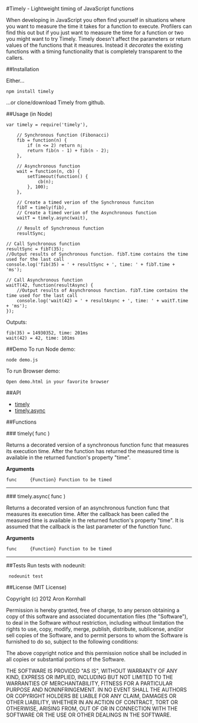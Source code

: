 #Timely - Lightweight timing of JavaScript functions

When developing in JavaScript you often find yourself in situations where you want to measure the time it takes for a function to execute. Profilers can find this out but if you just want to measure the time for a function or two you might want to try Timely. Timely doesn't affect the parameters or return values of the functions that it measures. Instead it *decorates*  the existing functions with a timing functionality that is completely transparent to the callers.

##Installation

Either...

	npm install timely

...or clone/download Timely from github.

##Usage (in Node)

	var timely = require('timely'),

		// Synchronous function (Fibonacci)
		fib = function(n) {
			if (n <= 2) return n;
			return fib(n - 1) + fib(n - 2);
		},

		// Asynchronous function
		wait = function(n, cb) {
			setTimeout(function() {
				cb(n);
			}, 100);
		},

		// Create a timed verion of the Synchronous funciton
		fibT = timely(fib),
		// Create a timed verion of the Asynchronous function
		waitT = timely.async(wait),
		
		// Result of Synchronous function
		resultSync;

	// Call Synchronous function
	resultSync = fibT(35);
	//Output results of Synchronous function. fibT.time contains the time used for the last call
	console.log('fib(35) = ' + resultSync + ', time: ' + fibT.time + 'ms');

	// Call Asynchronous function
	waitT(42, function(resultAsync) {
		//Output results of Asynchronous function. fibT.time contains the time used for the last call
		console.log('wait(42) = ' + resultAsync + ', time: ' + waitT.time + 'ms');
	});

Outputs:

	fib(35) = 14930352, time: 201ms
	wait(42) = 42, time: 101ms

##Demo
To run Node demo:

    node demo.js
    
To run Browser demo:

    Open demo.html in your favorite browser

##API
* [timely](#timely)
* [timely.async](#timely.async)

##Functions

<a name="timely"/>
### timely( func )
  
Returns a decorated version of a synchronous function func that measures its execution time. After the function has returned the measured time is available in the returned function's property "time".

__Arguments__

    func     {Function} Function to be timed

---------------------------------------

<a name="timely.async"/>
### timely.async( func )
  
Returns a decorated version of an asynchronous function func that measures its execution time. After the callback has been called the measured time is available in the returned function's property "time". It is assumed that the callback is the last parameter of the function func.

__Arguments__

    func     {Function} Function to be timed

---------------------------------------

##Tests
Run tests with nodeunit:

     nodeunit test
     
##License 
(MIT License)

Copyright (c) 2012 Aron Kornhall

Permission is hereby granted, free of charge, to any person obtaining a copy of this software and associated documentation files (the "Software"), to deal in the Software without restriction, including without limitation the rights to use, copy, modify, merge, publish, distribute, sublicense, and/or sell copies of the Software, and to permit persons to whom the Software is furnished to do so, subject to the following conditions:

The above copyright notice and this permission notice shall be included in all copies or substantial portions of the Software.

THE SOFTWARE IS PROVIDED "AS IS", WITHOUT WARRANTY OF ANY KIND, EXPRESS OR IMPLIED, INCLUDING BUT NOT LIMITED TO THE WARRANTIES OF MERCHANTABILITY, FITNESS FOR A PARTICULAR PURPOSE AND NONINFRINGEMENT. IN NO EVENT SHALL THE AUTHORS OR COPYRIGHT HOLDERS BE LIABLE FOR ANY CLAIM, DAMAGES OR OTHER LIABILITY, WHETHER IN AN ACTION OF CONTRACT, TORT OR OTHERWISE, ARISING FROM, OUT OF OR IN CONNECTION WITH THE SOFTWARE OR THE USE OR OTHER DEALINGS IN THE SOFTWARE.

